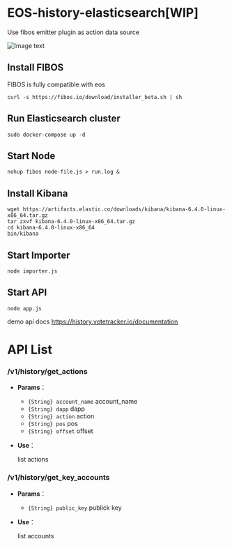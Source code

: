 # EOS-history-elasticsearch[WIP]
Use fibos emitter plugin as action data source



![Image text](https://raw.githubusercontent.com/lljxx1/EOS-history-elasticsearch/master/diagram.svg)




## Install FIBOS
FIBOS is fully compatible with eos

```shell
curl -s https://fibos.io/download/installer_beta.sh | sh
```

## Run Elasticsearch cluster
```shell
sudo docker-compose up -d
```

## Start Node

```shell
nohup fibos node-file.js > run.log &
```

## Install Kibana
```shell
wget https://artifacts.elastic.co/downloads/kibana/kibana-6.4.0-linux-x86_64.tar.gz
tar zxvf kibana-6.4.0-linux-x86_64.tar.gz
cd kibana-6.4.0-linux-x86_64
bin/kibana
```

## Start Importer
```shell
node importer.js
```


## Start API
```shell
node app.js
```
demo api docs https://history.votetracker.io/documentation

# API List

### /v1/history/get_actions

- **Params**：
  - `{String} account_name` account_name
  - `{String} dapp` dapp
  - `{String} action` action
  - `{String} pos` pos
  - `{String} offset` offset

- **Use**：

  list actions




### /v1/history/get_key_accounts

- **Params**：
  - `{String} public_key` publick key

- **Use**：

  list accounts


